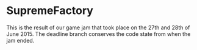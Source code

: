 # SupremeFactory
This is the result of our game jam that took place on the 27th and 28th of June 2015.
The deadline branch conserves the code state from when the jam ended.
